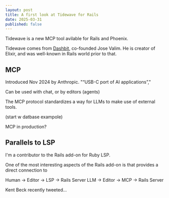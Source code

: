 ```yaml
---
layout: post
title: A first look at Tidewave for Rails
date: 2025-03-31
published: false
---
```

Tidewave is a new MCP tool avilable for Rails and Phoenix.

Tidewave comes from [Dashbit](https://dashbit.co), co-founded Jose Valim. He is creator of Elixir, and was well-known in Rails world prior to that.

## MCP

Introduced Nov 2024 by Anthropic. "“USB-C port of AI applications”,"

Can be used with chat, or by editors (agents)

The MCP protocol standardizes a way for LLMs to make use of external tools.

(start w datbase exampole)

MCP in production?

## Parallels to LSP

I'm a contributor to the Rails add-on for Ruby LSP.



One of the most interesting aspects of the Rails add-on is that provides a direct connection to

Human -> Editor -> LSP -> Rails Server
LLM -> Editor -> MCP -> Rails Server



Kent Beck recently tweeted...

##
